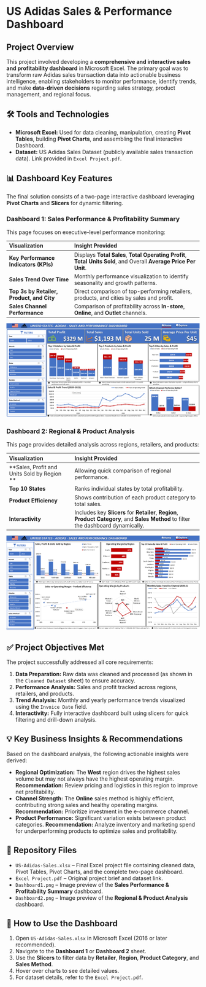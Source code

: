 # US Adidas Sales & Performance Dashboard

## Project Overview

This project involved developing a **comprehensive and interactive sales and profitability dashboard** in Microsoft Excel. The primary goal was to transform raw Adidas sales transaction data into actionable business intelligence, enabling stakeholders to monitor performance, identify trends, and make **data-driven decisions** regarding sales strategy, product management, and regional focus.

## 🛠️ Tools and Technologies

* **Microsoft Excel:** Used for data cleaning, manipulation, creating **Pivot Tables**, building **Pivot Charts**, and assembling the final interactive Dashboard.
* **Dataset:** US Adidas Sales Dataset (publicly available sales transaction data). Link provided in `Excel Project.pdf`.

## 📊 Dashboard Key Features

The final solution consists of a two-page interactive dashboard leveraging **Pivot Charts** and **Slicers** for dynamic filtering.

### Dashboard 1: Sales Performance & Profitability Summary

This page focuses on executive-level performance monitoring:

| Visualization | Insight Provided |
| :--- | :--- |
| **Key Performance Indicators (KPIs)** | Displays **Total Sales**, **Total Operating Profit**, **Total Units Sold**, and Overall **Average Price Per Unit**. |
| **Sales Trend Over Time** | Monthly performance visualization to identify seasonality and growth patterns. |
| **Top 3s by Retailer, Product, and City** | Direct comparison of top-performing retailers, products, and cities by sales and profit. |
| **Sales Channel Performance** | Comparison of profitability across **In-store**, **Online**, and **Outlet** channels. |

![Dashboard1 Preview](dashboard1.png)

### Dashboard 2: Regional & Product Analysis

This page provides detailed analysis across regions, retailers, and products:

| Visualization | Insight Provided |
| :--- | :--- |
| **Sales, Profit and Units Sold by Region ** | Allowing quick comparison of regional performance. |
| **Top 10 States** | Ranks individual states by total profitability. |
| **Product Efficiency** | Shows contribution of each product category to total sales. |
| **Interactivity** | Includes key **Slicers** for **Retailer**, **Region**, **Product Category**, and **Sales Method** to filter the dashboard dynamically. |

![Dashboard2 Preview](dashboard2.png)

## ✅ Project Objectives Met

The project successfully addressed all core requirements:

1. **Data Preparation:** Raw data was cleaned and processed (as shown in the `Cleaned Dataset` sheet) to ensure accuracy.
2. **Performance Analysis:** Sales and profit tracked across regions, retailers, and products.
3. **Trend Analysis:** Monthly and yearly performance trends visualized using the `Invoice Date` field.
4. **Interactivity:** Fully interactive dashboard built using slicers for quick filtering and drill-down analysis.

## 💡 Key Business Insights & Recommendations

Based on the dashboard analysis, the following actionable insights were derived:

* **Regional Optimization:** The **West** region drives the highest sales volume but may not always have the highest operating margin. **Recommendation:** Review pricing and logistics in this region to improve net profitability.  
* **Channel Strength:** The **Online** sales method is highly efficient, contributing strong sales and healthy operating margins. **Recommendation:** Prioritize investment in the e-commerce channel.  
* **Product Performance:** Significant variation exists between product categories. **Recommendation:** Analyze inventory and marketing spend for underperforming products to optimize sales and profitability.

## 📁 Repository Files

* `US-Adidas-Sales.xlsx` – Final Excel project file containing cleaned data, Pivot Tables, Pivot Charts, and the complete two-page dashboard.  
* `Excel Project.pdf` – Original project brief and dataset link.  
* `Dashboard1.png` – Image preview of the **Sales Performance & Profitability Summary** dashboard.  
* `Dashboard2.png` – Image preview of the **Regional & Product Analysis** dashboard.  

## 📝 How to Use the Dashboard

1. Open `US-Adidas-Sales.xlsx` in Microsoft Excel (2016 or later recommended).  
2. Navigate to the **Dashboard 1** or **Dashboard 2** sheet.  
3. Use the **Slicers** to filter data by **Retailer**, **Region**, **Product Category**, and **Sales Method**.  
4. Hover over charts to see detailed values.  
5. For dataset details, refer to the `Excel Project.pdf`.

